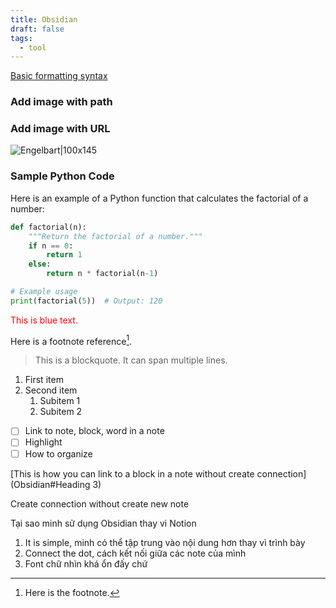 ```yaml
---
title: Obsidian
draft: false
tags:
  - tool
---
```

[Basic formatting syntax](https://help.obsidian.md/Editing+and+formatting/Basic+formatting+syntax)
### Add image with path

### Add image with URL
![Engelbart|100x145](https://history-computer.com/ModernComputer/Basis/images/Engelbart.jpg)
### Sample Python Code

Here is an example of a Python function that calculates the factorial of a number:

```python
def factorial(n):
    """Return the factorial of a number."""
    if n == 0:
        return 1
    else:
        return n * factorial(n-1)

# Example usage
print(factorial(5))  # Output: 120
```

<div style="color: red;">This is blue text.</div>

Here is a footnote reference[^1].

[^1]: Here is the footnote.

> This is a blockquote.
> It can span multiple lines.

1. First item
2. Second item
   1. Subitem 1
   2. Subitem 2

- [ ] Link to note, block, word in a note
- [ ] Highlight
- [ ] How to organize

[This is how you can link to a block in a note without create connection](Obsidian#Heading 3)


Create connection without create new note

Tại sao minh sử dụng Obsidian thay vi Notion
1. It is simple, minh có thể tập trung vào nội dung hơn thay vì trình bày
2. Connect the dot, cách kết nối giữa các note của mình
3. Font chữ nhìn khá ổn đấy chứ